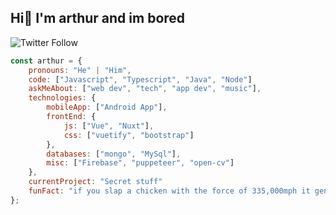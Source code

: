 <h2>Hi👋 I'm arthur and im bored</h2>

![Twitter Follow](https://img.shields.io/twitter/follow/ctrl_cheeb_del?label=Follow)

```javascript
const arthur = {
    pronouns: "He" | "Him",
    code: ["Javascript", "Typescript", "Java", "Node"]
    askMeAbout: ["web dev", "tech", "app dev", "music"],
    technologies: {
        mobileApp: ["Android App"],
        frontEnd: {
            js: ["Vue", "Nuxt"],
            css: ["vuetify", "bootstrap"]
        },
        databases: ["mongo", "MySql"],
        misc: ["Firebase", "puppeteer", "open-cv"]
    },
    currentProject: "Secret stuff"
    funFact: "if you slap a chicken with the force of 335,000mph it generates enough heat to cook it"
};
```
